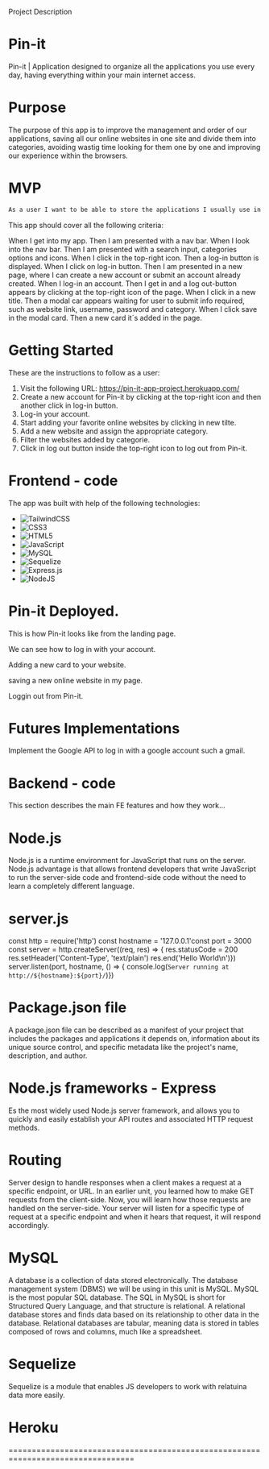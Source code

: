 Project Description
# Pin-it
Pin-it | Application designed to organize all the applications you use every day, having everything within your main internet access.

# Purpose
The purpose of this app is to improve the management and order of our applications, saving all our online websites in one site and divide them into categories, avoiding wastig time looking for them one by one and improving our experience within the browsers.

# MVP
```md
As a user I want to be able to store the applications I usually use in a daily basis, so I can organize and get into my apps faster.
```
This app should cover all the following criteria:

When I get into my app.
Then I am presented with a nav bar.
When I look into the nav bar.
Then I am presented with a search input, categories options and icons.
When I click in the top-right icon.
Then a log-in button is displayed.
When I click on log-in button.
Then I am presented in a new page, where I can create a new account or submit an account already created.
When I log-in an account.
Then I get in and a log out-button appears by clicking at the top-right icon of the page.
When I click in a new title.
Then a modal car appears waiting for user to submit info required, such as website link, username, password and category.
When I click save in the modal card.
Then a new card it´s added in the page.

# Getting Started
These are the instructions to follow as a user:

1. Visit the following URL: https://pin-it-app-project.herokuapp.com/
2. Create a new account for Pin-it by clicking at the top-right icon and then another click in log-in button.
3. Log-in your account. 
4. Start adding your favorite online websites by clicking in new tilte.
5. Add a new website and assign the appropriate category.
6. Filter the websites added by categorie.
7. Click in log out button inside the top-right icon to log out from Pin-it.

# Frontend - code

The app was built with help of the following technologies:

* ![TailwindCSS](https://img.shields.io/badge/tailwindcss-%2338B2AC.svg?style=for-the-badge&logo=tailwind-css&logoColor=white)
* 	![CSS3](https://img.shields.io/badge/css3-%231572B6.svg?style=for-the-badge&logo=css3&logoColor=white)
* ![HTML5](https://img.shields.io/badge/html5-%23E34F26.svg?style=for-the-badge&logo=html5&logoColor=white)
* ![JavaScript](https://img.shields.io/badge/javascript-%23323330.svg?style=for-the-badge&logo=javascript&logoColor=%23F7DF1E)
* ![MySQL](https://img.shields.io/badge/mysql-%2300f.svg?style=for-the-badge&logo=mysql&logoColor=white)
* ![Sequelize](https://img.shields.io/badge/Sequelize-52B0E7?style=for-the-badge&logo=Sequelize&logoColor=white)
* ![Express.js](https://img.shields.io/badge/express.js-%23404d59.svg?style=for-the-badge&logo=express&logoColor=%2361DAFB)
* ![NodeJS](https://img.shields.io/badge/node.js-6DA55F?style=for-the-badge&logo=node.js&logoColor=white)

# Pin-it Deployed.
This is how Pin-it looks like from the landing page.

We can see how to log in with your account.

Adding a new card to your website.

saving a new online website in my page.

Loggin out from Pin-it.

# Futures Implementations

Implement the Google API to log in with a google account such a gmail.

# Backend - code
This section describes the main FE features and how they work...

# Node.js
Node.js is a runtime environment for JavaScript that runs on the server.
Node.js advantage is that allows frontend developers that write JavaScript to run the server-side code and frontend-side code without the need to learn a completely different language.

# server.js 
const http = require('http')
const hostname = '127.0.0.1'const port = 3000
const server = http.createServer((req, res) => {  res.statusCode = 200  res.setHeader('Content-Type', 'text/plain')  res.end('Hello World\n')})
server.listen(port, hostname, () => {  console.log(`Server running at http://${hostname}:${port}/`)})

# Package.json file
A package.json file can be described as a manifest of your project that includes the packages and applications it depends on, information about its unique source control, and specific metadata like the project's name, description, and author.

# Node.js frameworks - Express
Es the most widely used Node.js server framework, and allows you to quickly and easily establish your API routes and associated HTTP request methods.

# Routing
Server design to handle responses when a client makes a request at a specific endpoint, or URL. In an earlier unit, you learned how to make GET requests from the client-side. Now, you will learn how those requests are handled on the server-side. Your server will listen for a specific type of request at a specific endpoint and when it hears that request, it will respond accordingly. 

# MySQL
A database is a collection of data stored electronically. The database management system (DBMS) we will be using in this unit is MySQL. MySQL is the most popular SQL database. The SQL in MySQL is short for Structured Query Language, and that structure is relational. A relational database stores and finds data based on its relationship to other data in the database. Relational databases are tabular, meaning data is stored in tables composed of rows and columns, much like a spreadsheet.

# Sequelize
Sequelize is a module that enables JS developers to work with relatuina data more easily. 
# Heroku

=================================================================================

